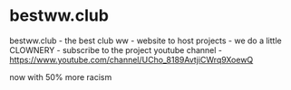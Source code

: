 # bestww.club
bestww.club -
the best club ww -
website to host projects -
we do a little CLOWNERY -
subscribe to the project youtube channel - https://www.youtube.com/channel/UCho_8189AvtjiCWrq9XoewQ

now with 50% more racism
